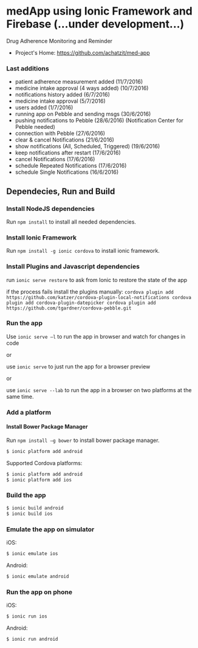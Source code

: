 # medApp using Ionic Framework and Firebase (...under development...)
Drug Adherence Monitoring and Reminder

* Project's Home: https://github.com/achatzit/med-app

### Last additions
- patient adherence measurement added (11/7/2016)
- medicine intake approval (4 ways added) (10/7/2016)
- notifications history added (6/7/2016)
- medicine intake approval (5/7/2016)
- users added (1/7/2016)
- running app on Pebble and sending msgs (30/6/2016)
- pushing notifications to Pebble (28/6/2016) (Notification Center for Pebble needed)
- connection with Pebble (27/6/2016)
- clear & cancel Notifications (21/6/2016)
- show notifications (All, Scheduled, Triggered) (19/6/2016)
- keep notifications after restart (17/6/2016)
- cancel Notifications (17/6/2016)
- schedule Repeated Notifications (17/6/2016)
- schedule Single Notifications (16/6/2016)

## Dependecies, Run and Build

### Install NodeJS dependencies

Run `npm install` to install all needed dependencies.

### Install Ionic Framework

Run `npm install -g ionic cordova` to install ionic framework.

### Install Plugins and Javascript dependencies

run `ionic serve restore` to ask from Ionic to restore the state of the app

if the process fails install the plugins manually:
`cordova plugin add https://github.com/katzer/cordova-plugin-local-notifications
cordova plugin add cordova-plugin-datepicker
cordova plugin add https://github.com/tgardner/cordova-pebble.git`

### Run the app

Use `ionic serve –l` to run the app in browser and watch for changes in code

or

use `ionic serve` to just run the app for a browser preview

or

use `ionic serve --lab` to run the app in a browser on two platforms at the same time.

### Add a platform

#### Install Bower Package Manager

Run `npm install –g bower` to install bower package manager.

```bash
$ ionic platform add android
```

Supported Cordova platforms:

```bash
$ ionic platform add android
$ ionic platform add ios
```

### Build the app

```bash
$ ionic build android
$ ionic build ios
```

### Εmulate the app on simulator
iOS:

```bash
$ ionic emulate ios
```

Android:

```bash
$ ionic emulate android
```

### Run the app on phone
iOS:

```bash
$ ionic run ios
```

Android:

```bash
$ ionic run android
```
